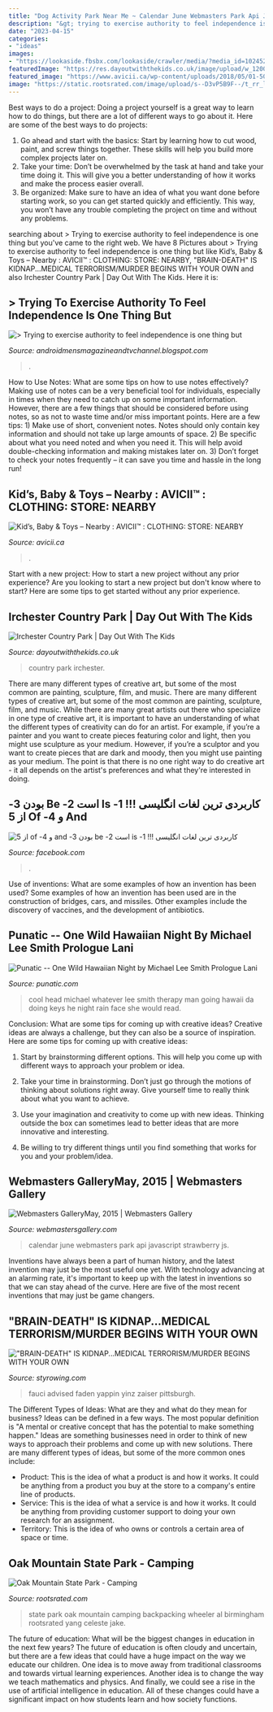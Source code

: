 ```yaml
---
title: "Dog Activity Park Near Me ~ Calendar June Webmasters Park Api Javascript Strawberry Js"
description: "&gt; trying to exercise authority to feel independence is one thing but"
date: "2023-04-15"
categories:
- "ideas"
images:
- "https://lookaside.fbsbx.com/lookaside/crawler/media/?media_id=102452177969990"
featuredImage: "https://res.dayoutwiththekids.co.uk/image/upload/w_1200,q_75,c_fill/v1594047536/attractions/i/irchester-country-park-5620365e/34657-irchester-country-park-wellingborough-01.jpg"
featured_image: "https://www.avicii.ca/wp-content/uploads/2018/05/01-500x500.png"
image: "https://static.rootsrated.com/image/upload/s--D3vP5B9F--/t_rr_large_traditional/ro58mujofvffy90refj4.jpg"
---
```



Best ways to do a project:
Doing a project yourself is a great way to learn how to do things, but there are a lot of different ways to go about it. Here are some of the best ways to do projects: 
1. Go ahead and start with the basics: Start by learning how to cut wood, paint, and screw things together. These skills will help you build more complex projects later on. 
2. Take your time: Don’t be overwhelmed by the task at hand and take your time doing it. This will give you a better understanding of how it works and make the process easier overall. 
3. Be organized: Make sure to have an idea of what you want done before starting work, so you can get started quickly and efficiently. This way, you won’t have any trouble completing the project on time and without any problems.

	

		
searching about &gt; Trying to exercise authority to feel independence is one thing but you've came to the right web. We have 8 Pictures about &gt; Trying to exercise authority to feel independence is one thing but like Kid’s, Baby &amp; Toys – Nearby : AVICII™ : CLOTHING: STORE: NEARBY, &quot;BRAIN-DEATH&quot; IS KIDNAP...MEDICAL TERRORISM/MURDER BEGINS WITH YOUR OWN and also Irchester Country Park | Day Out With The Kids. Here it is:
		
    
## &gt; Trying To Exercise Authority To Feel Independence Is One Thing But

<img loading=lazy src="https://1.bp.blogspot.com/-Y4p2h6dOmwU/XP2__EjL7hI/AAAAAAAAK1w/z1jAHOWGhrUwUxUjtOeAyi3Tqq1RhBVCwCPcBGAYYCw/s1600/IMG_20190609_2130538.jpg" onerror="this.onerror=null;this.src='https://tse3.mm.bing.net/th?id=OIP.ODWMnQCSqXuSl3DPnqbogQHaIQ&amp;pid=15.1';" alt="&gt; Trying to exercise authority to feel independence is one thing but">

_Source: androidmensmagazineandtvchannel.blogspot.com_

>. 

	

How to Use Notes: What are some tips on how to use notes effectively?
Making use of notes can be a very beneficial tool for individuals, especially in times when they need to catch up on some important information. However, there are a few things that should be considered before using notes, so as not to waste time and/or miss important points. Here are a few tips: 1) Make use of short, convenient notes. Notes should only contain key information and should not take up large amounts of space. 2) Be specific about what you need noted and when you need it. This will help avoid double-checking information and making mistakes later on. 3) Don’t forget to check your notes frequently – it can save you time and hassle in the long run!

    
## Kid’s, Baby &amp; Toys – Nearby : AVICII™ : CLOTHING: STORE: NEARBY

<img loading=lazy src="https://www.avicii.ca/wp-content/uploads/2018/05/01-500x500.png" onerror="this.onerror=null;this.src='https://tse3.mm.bing.net/th?id=OIP.uQvWY9NayfgGY4F2oTF21QAAAA&amp;pid=15.1';" alt="Kid’s, Baby &amp; Toys – Nearby : AVICII™ : CLOTHING: STORE: NEARBY">

_Source: avicii.ca_

>. 

	

Start with a new project: How to start a new project without any prior experience?
Are you looking to start a new project but don't know where to start? Here are some tips to get started without any prior experience.

    
## Irchester Country Park | Day Out With The Kids

<img loading=lazy src="https://res.dayoutwiththekids.co.uk/image/upload/w_1200,q_75,c_fill/v1594047536/attractions/i/irchester-country-park-5620365e/34657-irchester-country-park-wellingborough-01.jpg" onerror="this.onerror=null;this.src='https://tse4.mm.bing.net/th?id=OIP.IZbTh1EXhWOd18yZZa7XEgHaE8&amp;pid=15.1';" alt="Irchester Country Park | Day Out With The Kids">

_Source: dayoutwiththekids.co.uk_

>country park irchester. 

	

There are many different types of creative art, but some of the most common are painting, sculpture, film, and music.
There are many different types of creative art, but some of the most common are painting, sculpture, film, and music. While there are many great artists out there who specialize in one type of creative art, it is important to have an understanding of what the different types of creativity can do for an artist. For example, if you’re a painter and you want to create pieces featuring color and light, then you might use sculpture as your medium. However, if you’re a sculptor and you want to create pieces that are dark and moody, then you might use painting as your medium. The point is that there is no one right way to do creative art - it all depends on the artist's preferences and what they're interested in doing.

    
## ‫کاربردی ترین لغات انگلیسی !!! 1- Is است 2- Be بودن 3- And و 4- Of از 5

<img loading=lazy src="https://lookaside.fbsbx.com/lookaside/crawler/media/?media_id=102452177969990" onerror="this.onerror=null;this.src='https://tse3.mm.bing.net/th?id=OIP.bKmdrqn_6TeHUng8ZkY9ggHaHi&amp;pid=15.1';" alt="‫کاربردی ترین لغات انگلیسی !!! 1- is است 2- be بودن 3- and و 4- of از 5">

_Source: facebook.com_

>. 

	

Use of inventions: What are some examples of how an invention has been used?
Some examples of how an invention has been used are in the construction of bridges, cars, and missiles. Other examples include the discovery of vaccines, and the development of antibiotics.

    
## Punatic -- One Wild Hawaiian Night By Michael Lee Smith Prologue Lani

<img loading=lazy src="http://punatic.com/Punatic_files/79077954.JPG.jpg" onerror="this.onerror=null;this.src='https://tse2.mm.bing.net/th?id=OIP.yAHkcqt_V8oB9Id-poacQwAAAA&amp;pid=15.1';" alt="Punatic -- One Wild Hawaiian Night by Michael Lee Smith Prologue Lani">

_Source: punatic.com_

>cool head michael whatever lee smith therapy man going hawaii da doing keys he night rain face she would read. 

	

Conclusion: What are some tips for coming up with creative ideas?
Creative ideas are always a challenge, but they can also be a source of inspiration. Here are some tips for coming up with creative ideas:
1. Start by brainstorming different options. This will help you come up with different ways to approach your problem or idea.

2. Take your time in brainstorming. Don’t just go through the motions of thinking about solutions right away. Give yourself time to really think about what you want to achieve.

3. Use your imagination and creativity to come up with new ideas. Thinking outside the box can sometimes lead to better ideas that are more innovative and interesting.

4. Be willing to try different things until you find something that works for you and your problem/idea.

    
## Webmasters GalleryMay, 2015 | Webmasters Gallery

<img loading=lazy src="http://files.smashingmagazine.com/wallpapers/june-15/strawberry-fields/cal/june-15-strawberry-fields-cal-1680x1200.jpg" onerror="this.onerror=null;this.src='https://tse3.mm.bing.net/th?id=OIP.7Bc3oZJFSqEDWsmmNBAUWQHaFS&amp;pid=15.1';" alt="Webmasters GalleryMay, 2015 | Webmasters Gallery">

_Source: webmastersgallery.com_

>calendar june webmasters park api javascript strawberry js. 

	

Inventions have always been a part of human history, and the latest invention may just be the most useful one yet. With technology advancing at an alarming rate, it's important to keep up with the latest in inventions so that we can stay ahead of the curve. Here are five of the most recent inventions that may just be game changers.

    
## &quot;BRAIN-DEATH&quot; IS KIDNAP...MEDICAL TERRORISM/MURDER BEGINS WITH YOUR OWN

<img loading=lazy src="http://www.styrowing.com/images/GATESFAUCI.jpg" onerror="this.onerror=null;this.src='https://tse2.mm.bing.net/th?id=OIP.3PtEjietUTglKsUecPMaEgHaEK&amp;pid=15.1';" alt="&quot;BRAIN-DEATH&quot; IS KIDNAP...MEDICAL TERRORISM/MURDER BEGINS WITH YOUR OWN">

_Source: styrowing.com_

>fauci advised faden yappin yinz zaiser pittsburgh. 

	

The Different Types of Ideas: What are they and what do they mean for business?
Ideas can be defined in a few ways. The most popular definition is "A mental or creative concept that has the potential to make something happen." Ideas are something businesses need in order to think of new ways to approach their problems and come up with new solutions. 
There are many different types of ideas, but some of the more common ones include: 
- Product: This is the idea of what a product is and how it works. It could be anything from a product you buy at the store to a company's entire line of products. 
- Service: This is the idea of what a service is and how it works. It could be anything from providing customer support to doing your own research for an assignment. 
- Territory: This is the idea of who owns or controls a certain area of space or time.

    
## Oak Mountain State Park - Camping

<img loading=lazy src="https://static.rootsrated.com/image/upload/s--D3vP5B9F--/t_rr_large_traditional/ro58mujofvffy90refj4.jpg" onerror="this.onerror=null;this.src='https://tse1.mm.bing.net/th?id=OIP.jh4tJddfwMWsopQ7IspaLQHaFj&amp;pid=15.1';" alt="Oak Mountain State Park - Camping">

_Source: rootsrated.com_

>state park oak mountain camping backpacking wheeler al birmingham rootsrated yang celeste jake. 

	

The future of education: What will be the biggest changes in education in the next few years?
The future of education is often cloudy and uncertain, but there are a few ideas that could have a huge impact on the way we educate our children. One idea is to move away from traditional classrooms and towards virtual learning experiences. Another idea is to change the way we teach mathematics and physics. And finally, we could see a rise in the use of artificial intelligence in education. All of these changes could have a significant impact on how students learn and how society functions.

